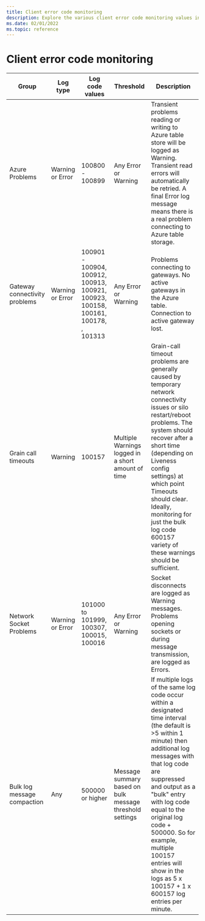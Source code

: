 ```yaml
---
title: Client error code monitoring
description: Explore the various client error code monitoring values in .NET Orleans.
ms.date: 02/01/2022
ms.topic: reference
---
```


# Client error code monitoring

| Group | Log type | Log code values | Threshold | Description |
|--|--|--|--|--|
| Azure Problems | Warning or Error | 100800 - 100899 | Any Error or Warning | Transient problems reading or writing to Azure table store will be logged as Warning. Transient read errors will automatically be retried. A final Error log message means there is a real problem connecting to Azure table storage. |
| Gateway connectivity problems | Warning or Error | 100901 - 100904, 100912, 100913, 100921, 100923, 100158, 100161, 100178, , 101313 | Any Error or Warning | Problems connecting to gateways. No active gateways in the Azure table. Connection to active gateway lost. |
| Grain call timeouts | Warning | 100157 | Multiple Warnings logged in a short amount of time | Grain-call timeout problems are generally caused by temporary network connectivity issues or silo restart/reboot problems. The system should recover after a short time (depending on Liveness config settings) at which point Timeouts should clear. Ideally, monitoring for just the bulk log code 600157 variety of these warnings should be sufficient. |
| Network Socket Problems | Warning or Error | 101000 to 101999, 100307, 100015, 100016 | Any Error or Warning | Socket disconnects are logged as Warning messages. Problems opening sockets or during message transmission, are logged as Errors. |
| Bulk log message compaction | Any | 500000 or higher | Message summary based on bulk message threshold settings | If multiple logs of the same log code occur within a designated time interval (the default is >5 within 1 minute) then additional log messages with that log code are suppressed and output as a "bulk" entry with log code equal to the original log code + 500000. So for example, multiple 100157 entries will show in the logs as 5 x 100157 + 1 x 600157 log entries per minute. |
